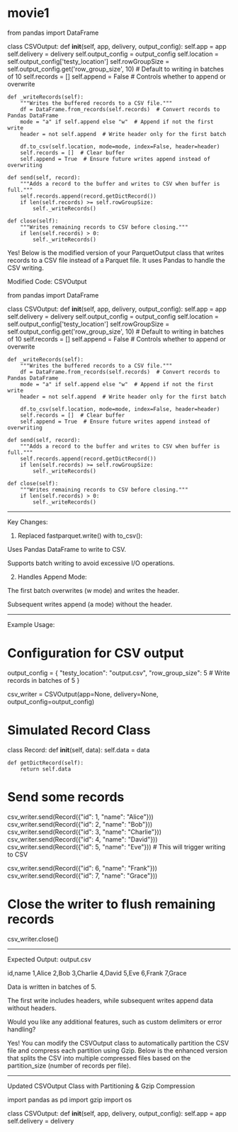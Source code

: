 # movie1

from pandas import DataFrame


class CSVOutput:
    def __init__(self, app, delivery, output_config):
        self.app = app
        self.delivery = delivery
        self.output_config = output_config
        self.location = self.output_config['testy_location']
        self.rowGroupSize = self.output_config.get('row_group_size', 10)  # Default to writing in batches of 10
        self.records = []
        self.append = False  # Controls whether to append or overwrite

    def _writeRecords(self):
        """Writes the buffered records to a CSV file."""
        df = DataFrame.from_records(self.records)  # Convert records to Pandas DataFrame
        mode = "a" if self.append else "w"  # Append if not the first write
        header = not self.append  # Write header only for the first batch

        df.to_csv(self.location, mode=mode, index=False, header=header)
        self.records = []  # Clear buffer
        self.append = True  # Ensure future writes append instead of overwriting

    def send(self, record):
        """Adds a record to the buffer and writes to CSV when buffer is full."""
        self.records.append(record.getDictRecord())
        if len(self.records) >= self.rowGroupSize:
            self._writeRecords()

    def close(self):
        """Writes remaining records to CSV before closing."""
        if len(self.records) > 0:
            self._writeRecords()












Yes! Below is the modified version of your ParquetOutput class that writes records to a CSV file instead of a Parquet file. It uses Pandas to handle the CSV writing.

Modified Code: CSVOutput

from pandas import DataFrame


class CSVOutput:
    def __init__(self, app, delivery, output_config):
        self.app = app
        self.delivery = delivery
        self.output_config = output_config
        self.location = self.output_config['testy_location']
        self.rowGroupSize = self.output_config.get('row_group_size', 10)  # Default to writing in batches of 10
        self.records = []
        self.append = False  # Controls whether to append or overwrite

    def _writeRecords(self):
        """Writes the buffered records to a CSV file."""
        df = DataFrame.from_records(self.records)  # Convert records to Pandas DataFrame
        mode = "a" if self.append else "w"  # Append if not the first write
        header = not self.append  # Write header only for the first batch

        df.to_csv(self.location, mode=mode, index=False, header=header)
        self.records = []  # Clear buffer
        self.append = True  # Ensure future writes append instead of overwriting

    def send(self, record):
        """Adds a record to the buffer and writes to CSV when buffer is full."""
        self.records.append(record.getDictRecord())
        if len(self.records) >= self.rowGroupSize:
            self._writeRecords()

    def close(self):
        """Writes remaining records to CSV before closing."""
        if len(self.records) > 0:
            self._writeRecords()


---

Key Changes:

1. Replaced fastparquet.write() with to_csv():

Uses Pandas DataFrame to write to CSV.

Supports batch writing to avoid excessive I/O operations.



2. Handles Append Mode:

The first batch overwrites (w mode) and writes the header.

Subsequent writes append (a mode) without the header.





---

Example Usage:

# Configuration for CSV output
output_config = {
    "testy_location": "output.csv",
    "row_group_size": 5  # Write records in batches of 5
}

csv_writer = CSVOutput(app=None, delivery=None, output_config=output_config)

# Simulated Record Class
class Record:
    def __init__(self, data):
        self.data = data

    def getDictRecord(self):
        return self.data

# Send some records
csv_writer.send(Record({"id": 1, "name": "Alice"}))
csv_writer.send(Record({"id": 2, "name": "Bob"}))
csv_writer.send(Record({"id": 3, "name": "Charlie"}))
csv_writer.send(Record({"id": 4, "name": "David"}))
csv_writer.send(Record({"id": 5, "name": "Eve"}))  # This will trigger writing to CSV

csv_writer.send(Record({"id": 6, "name": "Frank"}))
csv_writer.send(Record({"id": 7, "name": "Grace"}))

# Close the writer to flush remaining records
csv_writer.close()


---

Expected Output: output.csv

id,name
1,Alice
2,Bob
3,Charlie
4,David
5,Eve
6,Frank
7,Grace

Data is written in batches of 5.

The first write includes headers, while subsequent writes append data without headers.


Would you like any additional features, such as custom delimiters or error handling?












Yes! You can modify the CSVOutput class to automatically partition the CSV file and compress each partition using Gzip. Below is the enhanced version that splits the CSV into multiple compressed files based on the partition_size (number of records per file).


---

Updated CSVOutput Class with Partitioning & Gzip Compression

import pandas as pd
import gzip
import os


class CSVOutput:
    def __init__(self, app, delivery, output_config):
        self.app = app
        self.delivery = delivery
    
